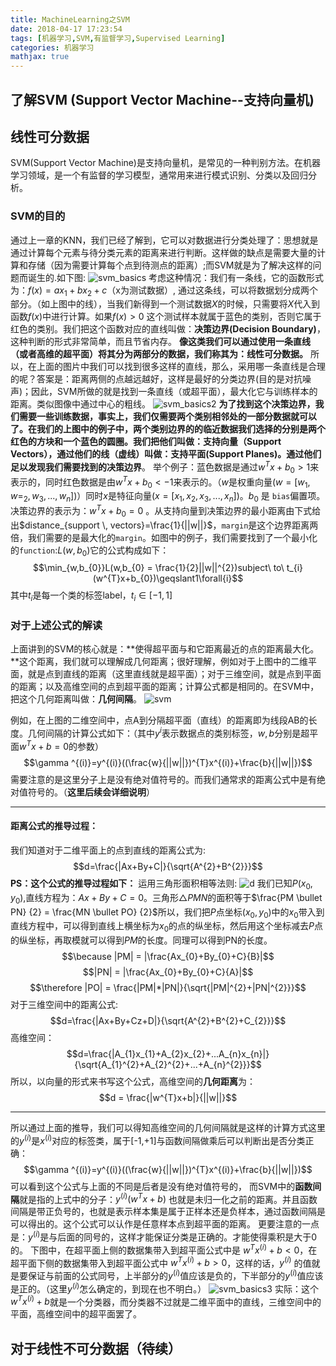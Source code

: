 ```yaml
---
title: MachineLearning之SVM
date: 2018-04-17 17:23:54
tags: [机器学习,SVM,有监督学习,Supervised Learning]
categories: 机器学习
mathjax: true
---
```

## 了解SVM (Support Vector Machine--支持向量机)
## 线性可分数据
SVM(Support Vector Machine)是支持向量机，是常见的一种判别方法。在机器学习领域，是一个有监督的学习模型，通常用来进行模式识别、分类以及回归分析。
### SVM的目的
通过上一章的KNN，我们已经了解到，它可以对数据进行分类处理了：思想就是通过计算每个元素与待分类元素的距离来进行判断。这样做的缺点是需要大量的计算和存储（因为需要计算每个点到待测点的距离）;而SVM就是为了解决这样的问题而诞生的.如下图:
![svm_basics](./svm_basics1.png)
考虑这种情况：我们有一条线，它的函数形式为：$f(x) = ax_{1}+bx_{2}+c$（x为测试数据）, 通过这条线，可以将数据划分成两个部分。（如上图中的线），当我们新得到一个测试数据$X$的时候，只需要将$X$代入到函数$f(x)$中进行计算。如果$f(x) > 0$ 这个测试样本就属于蓝色的类别，否则它属于红色的类别。我们把这个函数对应的直线叫做：**决策边界(Decision Boundary)**，这种判断的形式非常简单，而且节省内存。
**像这类我们可以通过使用一条直线（或者高维的超平面）将其分为两部分的数据，我们称其为：线性可分数据。**
所以，在上面的图片中我们可以找到很多这样的直线，那么，采用哪一条直线是合理的呢？答案是：距离两侧的点越远越好，这样是最好的分类边界(目的是对抗噪声)；因此，SVM所做的就是找到一条直线（或超平面），最大化它与训练样本的距离。类似图像中通过中心的粗线。
![svm_basics2](./svm_basics2.png)
**为了找到这个决策边界，我们需要一些训练数据，事实上，我们仅需要两个类别相邻处的一部分数据就可以了。**在我们的上图中的例子中，两个类别边界的的临近数据我们选择的分别是两个红色的方块和一个蓝色的圆圈。我们把他们叫做：**支持向量（Support Vectors）**，通过他们的线（虚线）叫做：**支持平面(Support Planes)**。通过他们足以发现我们需要找到的**决策边界**。
举个例子：蓝色数据是通过$w^{T}x+b_{0}>1$来表示的，同时红色数据是由$w^{T}x+b_{0}<-1$来表示的。（$w$是权重向量$(w=[w_{1},w=_{2},w_{3},...,w_{n}])$）同时$x$是特征向量$(x=[x_{1},x_{2},x_{3},...,x_{n}])$。$b_{0}$ 是 ``bias``偏置项。决策边界的表示为：$w^{T}x+b_{0}=0$ 。从支持向量到决策边界的最小距离由下式给出$distance_{support \, vectors}=\frac{1}{||w||}$，``margin``是这个边界距离两倍，我们需要的是最大化的``margin``。如图中的例子，我们需要找到了一个最小化的``function``:$L(w,b_{0})$它的公式构成如下：
$$\min_{w,b_{0}}L(w,b_{0} = \frac{1}{2}||w||^{2})subject\ to\ t_{i}(w^{T}x+b_{0})\geqslant1\forall{i}$$
其中$t_{i}$是每一个类的标签label，$t_{i}\in [-1,1]$
### 对于上述公式的解读
上面讲到的SVM的核心就是：**使得超平面与和它距离最近的点的距离最大化。**这个距离，我们就可以理解成几何距离；很好理解，例如对于上图中的二维平面，就是点到直线的距离（这里直线就是超平面）；对于三维空间，就是点到平面的距离；以及高维空间的点到超平面的距离；计算公式都是相同的。在SVM中，把这个几何距离叫做：**几何间隔**。
![svm](./svm.jpg)

例如，在上图的二维空间中，点A到分隔超平面（直线）的距离即为线段AB的长度。几何间隔的计算公式如下：（其中$y^{i}$表示数据点的类别标签，$w,b$分别是超平面$w^{T}x+b=0$的参数）
$$\gamma ^{(i)}=y^{(i)}((\frac{w}{||w||})^{T}x^{(i)}+\frac{b}{||w||})$$
需要注意的是这里分子上是没有绝对值符号的。而我们通常求的距离公式中是有绝对值符号的。（**这里后续会详细说明**）

---
#### 距离公式的推导过程：
我们知道对于二维平面上的点到直线的距离公式为:
$$d=\frac{|Ax+By+C|}{\sqrt{A^{2}+B^{2}}}$$
**PS：这个公式的推导过程如下：**
运用三角形面积相等法则:
![d](./d.jpg)
我们已知$P(x_{0},y_{0})$,直线方程为：$Ax+By+C=0$。三角形$\triangle PMN$的面积等于$\frac{PM \bullet PN} {2} = \frac{MN \bullet PO} {2}$所以，我们把$P$点坐标$(x_{0},y_{0})$中的$x_{0}$带入到直线方程中，可以得到直线上横坐标为$x_{0}$的点的纵坐标，然后用这个坐标减去$P$点的纵坐标，再取模就可以得到$PM$的长度。同理可以得到PN的长度。
$$\because |PM| = |\frac{Ax_{0}+By_{0}+C}{B}|$$
$$|PN| = |\frac{Ax_{0}+By_{0}+C}{A}|$$
$$\therefore |PO| = \frac{|PM|*|PN|}{\sqrt{|PM|^{2}+|PN|^{2}}}$$
对于三维空间中的距离公式:
$$d=\frac{|Ax+By+Cz+D|}{\sqrt{A^{2}+B^{2}+C_{2}}}$$
高维空间：
$$d=\frac{|A_{1}x_{1}+A_{2}x_{2}+...A_{n}x_{n}|}{\sqrt{A_{1}^{2}+A_{2}^{2}+...+A_{n}^{2}}}$$
所以，以向量的形式来书写这个公式，高维空间的**几何距离**为：
$$d = \frac{|w^{T}x+b|}{||w||}$$

---
所以通过上面的推导，我们可以得知高维空间的几何间隔就是这样的计算方式这里的$y^{(i)}$是$x^{(i)}$对应的标签类，属于[-1,+1]与函数间隔做乘后可以判断出是否分类正确：
$$\gamma ^{(i)}=y^{(i)}((\frac{w}{||w||})^{T}x^{(i)}+\frac{b}{||w||})$$
可以看到这个公式与上面的不同是后者是没有绝对值符号的，
而SVM中的**函数间隔**就是指的上式中的分子：$y^{(i)}(w^{T}x+b)$ 也就是未归一化之前的距离。并且函数间隔是带正负号的，也就是表示样本集是属于正样本还是负样本，通过函数间隔是可以得出的。这个公式可以认作是任意样本点到超平面的距离。
更要注意的一点是：$y^{(i)}$是与后面的同号的，这样才能保证分类是正确的。才能使得乘积是大于0的。
下图中，在超平面上侧的数据集带入到超平面公式中是 $w^{T}x^{(i)}+b < 0$，在超平面下侧的数据集带入到超平面公式中 $w^{T}x^{(i)}+b > 0$，这样的话，$y^{(i)}$ 的值就是要保证与前面的公式同号，上半部分的$y^{(i)}$值应该是负的，下半部分的$y^{(i)}$值应该是正的。（这里$y^{(i)}$怎么确定的，到现在也不明白。）
![svm_basics3](./svm_basics3.png)
实际：这个$w^{T}x^{(i)}+b$就是一个分类器，而分类器不过就是二维平面中的直线，三维空间中的平面，高维空间中的超平面罢了。
## 对于线性不可分数据（待续）
